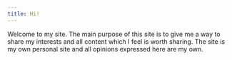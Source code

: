 ```yaml
---
title: Hi!
---
```


Welcome to my site. The main purpose of this site is to give me a way to share my interests and all content which I feel is worth sharing. The site is my own personal site and all opinions expressed here are my own. 